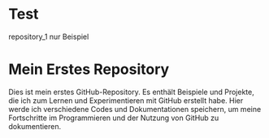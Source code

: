 # Test
repository_1 nur Beispiel
# Mein Erstes Repository

Dies ist mein erstes GitHub-Repository. Es enthält Beispiele und Projekte, die ich zum Lernen und Experimentieren mit GitHub erstellt habe. Hier werde ich verschiedene Codes und Dokumentationen speichern, um meine Fortschritte im Programmieren und der Nutzung von GitHub zu dokumentieren.


  
